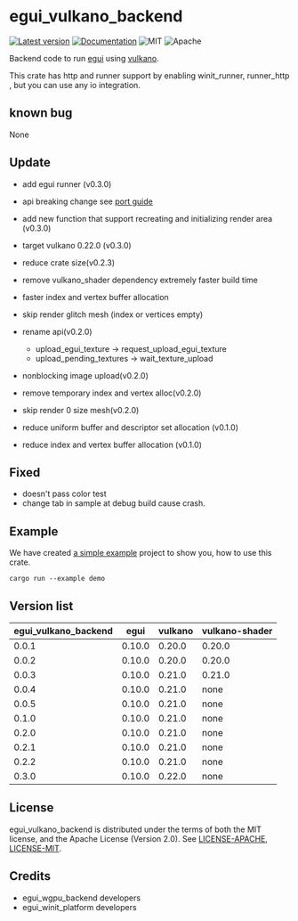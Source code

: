 # egui_vulkano_backend

[![Latest version](https://img.shields.io/crates/v/egui_vulkano_backend.svg)](https://crates.io/crates/egui_vulkano_backend)
[![Documentation](https://docs.rs/egui_vulkano_backend/badge.svg)](https://docs.rs/egui_vulkano_backend)
![MIT](https://img.shields.io/badge/license-MIT-blue.svg)
![Apache](https://img.shields.io/badge/license-Apache-blue.svg)

Backend code to run [egui](https://crates.io/crates/egui) using [vulkano](https://crates.io/crates/vulkano).

This crate has http and runner support by enabling winit_runner, runner_http , but you can  use any io integration.  
## known bug 
None
## Update 
 * add egui runner (v0.3.0)
 * api breaking change see [port guide](port_guide_v030.md)
 * add new function that support recreating and initializing render area (v0.3.0)
   
 * target vulkano 0.22.0 (v0.3.0)
   
 * reduce crate size(v0.2.3)
 * remove vulkano_shader dependency extremely faster build time 
 * faster index and vertex buffer allocation
 * skip render glitch mesh (index or vertices empty)
 * rename api(v0.2.0)
   * upload_egui_texture -> request_upload_egui_texture
   * upload_pending_textures -> wait_texture_upload 
 * nonblocking image upload(v0.2.0) 
 * remove temporary index and vertex alloc(v0.2.0)  
 * skip render 0 size mesh(v0.2.0) 
 * reduce uniform buffer and descriptor set allocation (v0.1.0)
 * reduce  index and vertex buffer allocation (v0.1.0)
## Fixed
 * doesn't pass color test
 * change tab in sample at debug build cause crash.
## Example
We have created [a simple example](https://github.com/t18b219k/egui_vulkano_backend/tree/master/examples/demo.rs) project to show you, how to use this crate.
```shell
cargo run --example demo
```
## Version list

|egui_vulkano_backend|egui |vulkano |vulkano-shader |
|-----|------|------|------|
|0.0.1|0.10.0|0.20.0|0.20.0|
|0.0.2|0.10.0|0.20.0|0.20.0|
|0.0.3|0.10.0|0.21.0|0.21.0|
|0.0.4|0.10.0|0.21.0|none|
|0.0.5|0.10.0|0.21.0|none|
|0.1.0|0.10.0|0.21.0|none|
|0.2.0|0.10.0|0.21.0|none|
|0.2.1|0.10.0|0.21.0|none|
|0.2.2|0.10.0|0.21.0|none|
|0.3.0|0.10.0|0.22.0|none|
## License
egui_vulkano_backend is distributed under the terms of both the MIT license, and the Apache License (Version 2.0).
See [LICENSE-APACHE](https://github.com/t18b219k/egui_vulkano_backend/blob/master/LICENSE-APACHE), [LICENSE-MIT](https://github.com/t18b219k/egui_vulkano_backend/blob/master/LICENSE-MIT).
## Credits
 * egui_wgpu_backend developers
 * egui_winit_platform developers
